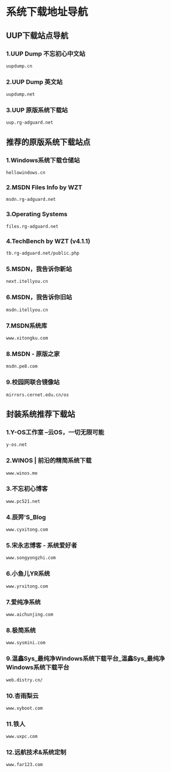 # 系统下载地址导航

## UUP下载站点导航

### 1.UUP Dump 不忘初心中文站

    uupdump.cn

### 2.UUP Dump 英文站

    uupdump.net

### 3.UUP 原版系统下载站

    uup.rg-adguard.net

## 推荐的原版系统下载站点

### 1.Windows系统下载仓储站

    hellowindows.cn

### 2.MSDN Files Info by WZT

    msdn.rg-adguard.net

### 3.Operating Systems

    files.rg-adguard.net

### 4.TechBench by WZT (v4.1.1)

    tb.rg-adguard.net/public.php

### 5.MSDN，我告诉你新站

    next.itellyou.cn

### 6.MSDN，我告诉你旧站

    msdn.itellyou.cn

### 7.MSDN系统库

    www.xitongku.com

### 8.MSDN - 原版之家

    msdn.pe8.com

### 9.校园网联合镜像站

    mirrors.cernet.edu.cn/os

## 封装系统推荐下载站

### 1.Y-OS工作室 –云OS，一切无限可能

    y-os.net

### 2.WINOS | 前沿的精简系统下载

    www.winos.me

### 3.不忘初心博客

    www.pc521.net

### 4.辰羿'S_Blog

    www.cyxitong.com

### 5.宋永志博客 - 系统爱好者

    www.songyongzhi.com

### 6.小鱼儿YR系统

    www.yrxitong.com

### 7.爱纯净系统

    www.aichunjing.com

### 8.极简系统

    www.sysmini.com

### 9.温鑫Sys_最纯净Windows系统下载平台_温鑫Sys_最纯净Windows系统下载平台

    web.distry.cn/

### 10.杏雨梨云

    www.xyboot.com

### 11.铁人

    www.uxpc.com

### 12.远航技术&系统定制

    www.far123.com
